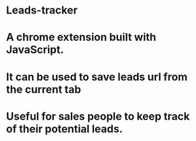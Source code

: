 # Leads-tracker
# A chrome extension built with JavaScript.
# It can be used to save leads url from the current tab
# Useful for sales people to keep track of their potential leads.
